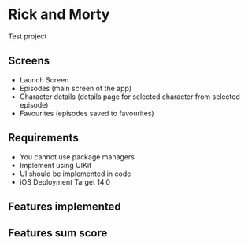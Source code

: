 # Rick and Morty

Test project

## Screens

- Launch Screen
- Episodes (main screen of the app)
- Character details (details page for selected character from selected episode)
- Favourites (episodes saved to favourites)

## Requirements

- You cannot use package managers
- Implement using UIKit
- UI should be implemented in code
- iOS Deployment Target 14.0

## Features implemented

## Features sum score
